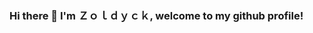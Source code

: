 ### Hi there 👋 I'm Ｚｏｌｄｙｃｋ, welcome to my github profile!

<!--
**eevvnnxx/eevvnnxx** is a ✨ _special_ ✨ repository because its `README.md` (this file) appears on your GitHub profile.

Here are some ideas to get you started:

- 🔭 I’m currently working on home
- 🌱 I’m currently learning to be a progammer
- 👯 I’m looking to collaborate on .
- 💬 Ask me about everything about meki
- 📫 How to reach me: http://t.me/kusukadodo
-![eevvnnxx GitHub stats](https://github-readme-stats.vercel.app/api?username=eevvnnxx&show_icons=true&theme=radical)
-![GitHub Streak](https://github-readme-streak-stats.herokuapp.com?user=eevvnnxx&theme=neon-palenight&hide_border=true)
-![Visitor Badge](https://visitor-badge.laobi.icu/badge?page_id=eevvnnxx.eevvnnxx)

- ⚡ Fun fact: don't like durian fruits
-->
